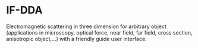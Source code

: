# IF-DDA
Electromagnetic scattering in three dimension for arbitrary object (applications in microscopy, optical force, near field, far field, cross section, anisotropic object,...) with a friendly guide user interface.

